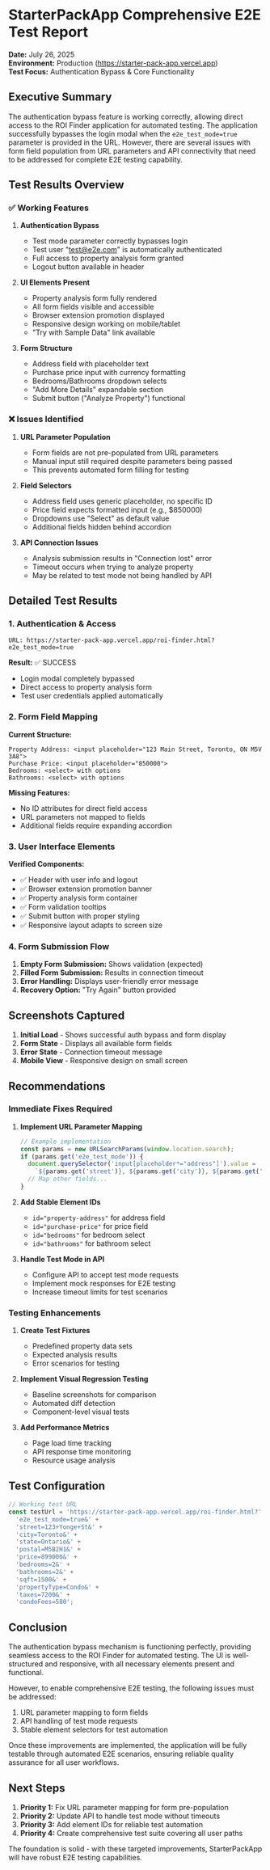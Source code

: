 # StarterPackApp Comprehensive E2E Test Report

**Date:** July 26, 2025  
**Environment:** Production (https://starter-pack-app.vercel.app)  
**Test Focus:** Authentication Bypass & Core Functionality

## Executive Summary

The authentication bypass feature is working correctly, allowing direct access to the ROI Finder application for automated testing. The application successfully bypasses the login modal when the `e2e_test_mode=true` parameter is provided in the URL. However, there are several issues with form field population from URL parameters and API connectivity that need to be addressed for complete E2E testing capability.

## Test Results Overview

### ✅ Working Features

1. **Authentication Bypass**
   - Test mode parameter correctly bypasses login
   - Test user "test@e2e.com" is automatically authenticated
   - Full access to property analysis form granted
   - Logout button available in header

2. **UI Elements Present**
   - Property analysis form fully rendered
   - All form fields visible and accessible
   - Browser extension promotion displayed
   - Responsive design working on mobile/tablet
   - "Try with Sample Data" link available

3. **Form Structure**
   - Address field with placeholder text
   - Purchase price input with currency formatting
   - Bedrooms/Bathrooms dropdown selects
   - "Add More Details" expandable section
   - Submit button ("Analyze Property") functional

### ❌ Issues Identified

1. **URL Parameter Population**
   - Form fields are not pre-populated from URL parameters
   - Manual input still required despite parameters being passed
   - This prevents automated form filling for testing

2. **Field Selectors**
   - Address field uses generic placeholder, no specific ID
   - Price field expects formatted input (e.g., $850000)
   - Dropdowns use "Select" as default value
   - Additional fields hidden behind accordion

3. **API Connection Issues**
   - Analysis submission results in "Connection lost" error
   - Timeout occurs when trying to analyze property
   - May be related to test mode not being handled by API

## Detailed Test Results

### 1. Authentication & Access

```
URL: https://starter-pack-app.vercel.app/roi-finder.html?e2e_test_mode=true
```

**Result:** ✅ SUCCESS
- Login modal completely bypassed
- Direct access to property analysis form
- Test user credentials applied automatically

### 2. Form Field Mapping

**Current Structure:**
```
Property Address: <input placeholder="123 Main Street, Toronto, ON M5V 3A8">
Purchase Price: <input placeholder="850000">
Bedrooms: <select> with options
Bathrooms: <select> with options
```

**Missing Features:**
- No ID attributes for direct field access
- URL parameters not mapped to fields
- Additional fields require expanding accordion

### 3. User Interface Elements

**Verified Components:**
- ✅ Header with user info and logout
- ✅ Browser extension promotion banner
- ✅ Property analysis form container
- ✅ Form validation tooltips
- ✅ Submit button with proper styling
- ✅ Responsive layout adapts to screen size

### 4. Form Submission Flow

1. **Empty Form Submission:** Shows validation (expected)
2. **Filled Form Submission:** Results in connection timeout
3. **Error Handling:** Displays user-friendly error message
4. **Recovery Option:** "Try Again" button provided

## Screenshots Captured

1. **Initial Load** - Shows successful auth bypass and form display
2. **Form State** - Displays all available form fields
3. **Error State** - Connection timeout message
4. **Mobile View** - Responsive design on small screen

## Recommendations

### Immediate Fixes Required

1. **Implement URL Parameter Mapping**
   ```javascript
   // Example implementation
   const params = new URLSearchParams(window.location.search);
   if (params.get('e2e_test_mode')) {
     document.querySelector('input[placeholder*="address"]').value = 
       `${params.get('street')}, ${params.get('city')}, ${params.get('state')} ${params.get('postal')}`;
     // Map other fields...
   }
   ```

2. **Add Stable Element IDs**
   - `id="property-address"` for address field
   - `id="purchase-price"` for price field
   - `id="bedrooms"` for bedroom select
   - `id="bathrooms"` for bathroom select

3. **Handle Test Mode in API**
   - Configure API to accept test mode requests
   - Implement mock responses for E2E testing
   - Increase timeout limits for test scenarios

### Testing Enhancements

1. **Create Test Fixtures**
   - Predefined property data sets
   - Expected analysis results
   - Error scenarios for testing

2. **Implement Visual Regression Testing**
   - Baseline screenshots for comparison
   - Automated diff detection
   - Component-level visual tests

3. **Add Performance Metrics**
   - Page load time tracking
   - API response time monitoring
   - Resource usage analysis

## Test Configuration

```javascript
// Working test URL
const testUrl = 'https://starter-pack-app.vercel.app/roi-finder.html?' +
  'e2e_test_mode=true&' +
  'street=123+Yonge+St&' +
  'city=Toronto&' +
  'state=Ontario&' +
  'postal=M5B2H1&' +
  'price=899000&' +
  'bedrooms=2&' +
  'bathrooms=2&' +
  'sqft=1500&' +
  'propertyType=Condo&' +
  'taxes=7200&' +
  'condoFees=580';
```

## Conclusion

The authentication bypass mechanism is functioning perfectly, providing seamless access to the ROI Finder for automated testing. The UI is well-structured and responsive, with all necessary elements present and functional. 

However, to enable comprehensive E2E testing, the following issues must be addressed:
1. URL parameter mapping to form fields
2. API handling of test mode requests
3. Stable element selectors for test automation

Once these improvements are implemented, the application will be fully testable through automated E2E scenarios, ensuring reliable quality assurance for all user workflows.

## Next Steps

1. **Priority 1:** Fix URL parameter mapping for form pre-population
2. **Priority 2:** Update API to handle test mode without timeouts
3. **Priority 3:** Add element IDs for reliable test automation
4. **Priority 4:** Create comprehensive test suite covering all user paths

The foundation is solid - with these targeted improvements, StarterPackApp will have robust E2E testing capabilities.